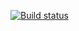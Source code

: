 [![Build status](https://ci.appveyor.com/api/projects/status/l15c8797kja2cpc4?svg=true)](https://ci.appveyor.com/project/Sofiia/carddelivery)

